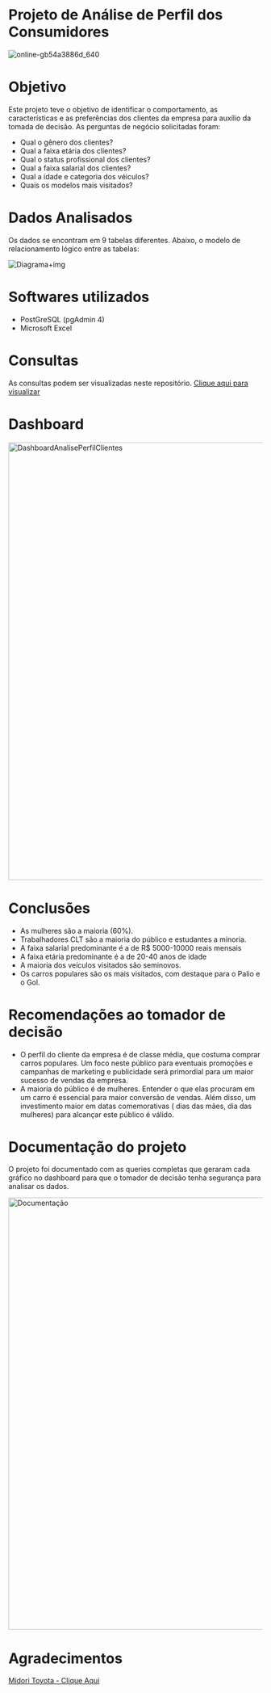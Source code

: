 # Projeto de Análise de Perfil dos Consumidores

![online-gb54a3886d_640](https://user-images.githubusercontent.com/120759992/212311599-bc170875-1f82-4af7-9c4f-e322c032060a.jpg)


# Objetivo

Este projeto teve o objetivo de identificar o comportamento, as características e as preferências dos clientes da empresa para auxílio da tomada de decisão. As perguntas de negócio solicitadas foram:

- Qual o gênero dos clientes?
- Qual a faixa etária dos clientes?
- Qual o status profissional dos clientes?
- Qual a faixa salarial dos clientes?
- Qual a idade e categoria dos véiculos?
- Quais os modelos mais visitados?

# Dados Analisados
Os dados se encontram em 9 tabelas diferentes. Abaixo, o modelo de relacionamento lógico entre as tabelas:



![Diagrama+img](https://user-images.githubusercontent.com/120759992/213865662-97fb9990-c005-4a3b-aad8-26a0eb27d245.PNG)

# Softwares utilizados
- PostGreSQL (pgAdmin 4)
- Microsoft Excel

# Consultas
As consultas podem ser visualizadas neste repositório. [Clique aqui para visualizar](ProjetoAnalisePerfilClientes.sql)

# Dashboard

<img width="867" alt="DashboardAnalisePerfilClientes" src="https://user-images.githubusercontent.com/120759992/212308651-70d2a891-a261-48b6-bd2e-b4ac755f2579.PNG">

# Conclusões
- As mulheres são a maioria (60%).
- Trabalhadores CLT são a maioria do público e estudantes a minoria.
- A faixa salarial predominante é a de R$ 5000-10000 reais mensais
- A faixa etária predominante é a de 20-40 anos de idade
- A maioria dos veículos visitados são seminovos.
- Os carros populares são os mais visitados, com destaque para o Palio e o Gol.

# Recomendações ao tomador de decisão
- O perfil do cliente da empresa é de classe média, que costuma comprar carros populares. Um foco neste público para eventuais promoções e campanhas de marketing e publicidade será primordial para um maior sucesso de vendas da empresa.
- A maioria do público é de mulheres. Entender o que elas procuram em um carro é essencial para maior conversão de vendas. Além disso, um investimento maior em datas comemorativas ( dias das mães, dia das mulheres) para alcançar este público é válido.



# Documentação do projeto
O projeto foi documentado com as queries completas que geraram cada gráfico no dashboard para que o tomador de decisão tenha segurança para analisar os dados.

<img width="856" alt="Documentação" src="https://user-images.githubusercontent.com/120759992/212308727-72bed17b-1a38-4e8e-81c3-ea0afbf1fb4f.PNG">


# Agradecimentos
[Midori Toyota - Clique Aqui](https://www.udemy.com/course/sql-para-analise-de-dados/)

